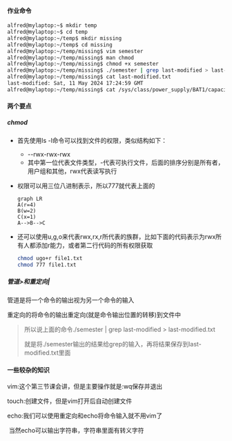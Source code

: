 #### 作业命令

```bash
alfred@mylaptop:~$ mkdir temp
alfred@mylaptop:~$ cd temp
alfred@mylaptop:~/temp$ mkdir missing
alfred@mylaptop:~/temp$ cd missing
alfred@mylaptop:~/temp/missing$ vim semester
alfred@mylaptop:~/temp/missing$ man chmod
alfred@mylaptop:~/temp/missing$ chmod +x semester
alfred@mylaptop:~/temp/missing$ ./semester | grep last-modified > last-modified.txt
alfred@mylaptop:~/temp/missing$ cat last-modified.txt
last-modified: Sat, 11 May 2024 17:24:59 GMT
alfred@mylaptop:~/temp/missing$ cat /sys/class/power_supply/BAT1/capacity
```

#### 两个要点

##### chmod

- 首先使用ls -l命令可以找到文件的权限，类似结构如下：

  - --rwx-rwx-rwx
  - 其中第一位代表文件类型，-代表可执行文件，后面的排序分别是所有者，用户组和其他，rwx代表读写执行

- 权限可以用三位八进制表示，所以777就代表上面的

  ```mermaid
  graph LR
  A(r=4)
  B(w=2)
  C(x=1)
  A-->B-->C
  ```

- 还可以使用u,g,o来代表rwx,rx,r所代表的族群，比如下面的代码表示为rwx所有人都添加r能力，或者第二行代码的所有权限获取

  ```bash
  chmod ugo+r file1.txt
  chmod 777 file1.txt
  ```

  

##### 管道>和重定向|

管道是将一个命令的输出视为另一个命令的输入

重定向的将命令的输出重定向(就是命令输出位置的转移)到文件中

> 所以说上面的命令./semester | grep last-modified > last-modified.txt
>
> 就是将./semester输出的结果给grep的输入，再将结果保存到last-modified.txt里面

#### 一些较杂的知识

vim:这个第三节课会讲，但是主要操作就是:wq保存并退出

touch:创建文件，但是vim打开后自动创建文件

echo:我们可以使用重定向和echo将命令输入就不用vim了

​		  当然echo可以输出字符串，字符串里面有转义字符
